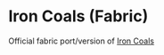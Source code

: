 # Iron Coals (Fabric)

Official fabric port/version of [Iron Coals](https://github.com/Flamebom/IronCoals)
